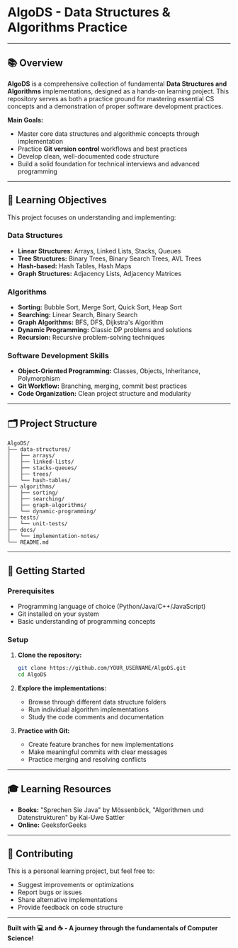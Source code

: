 # AlgoDS - Data Structures & Algorithms Practice

---

## 📚 Overview

**AlgoDS** is a comprehensive collection of fundamental **Data Structures and Algorithms** implementations, designed as a hands-on learning project. This repository serves as both a practice ground for mastering essential CS concepts and a demonstration of proper software development practices.

**Main Goals:**
- Master core data structures and algorithmic concepts through implementation
- Practice **Git version control** workflows and best practices  
- Develop clean, well-documented code structure
- Build a solid foundation for technical interviews and advanced programming

---

## 🎯 Learning Objectives

This project focuses on understanding and implementing:

### Data Structures
- **Linear Structures:** Arrays, Linked Lists, Stacks, Queues
- **Tree Structures:** Binary Trees, Binary Search Trees, AVL Trees
- **Hash-based:** Hash Tables, Hash Maps
- **Graph Structures:** Adjacency Lists, Adjacency Matrices

### Algorithms
- **Sorting:** Bubble Sort, Merge Sort, Quick Sort, Heap Sort
- **Searching:** Linear Search, Binary Search
- **Graph Algorithms:** BFS, DFS, Dijkstra's Algorithm
- **Dynamic Programming:** Classic DP problems and solutions
- **Recursion:** Recursive problem-solving techniques

### Software Development Skills
- **Object-Oriented Programming:** Classes, Objects, Inheritance, Polymorphism
- **Git Workflow:** Branching, merging, commit best practices
- **Code Organization:** Clean project structure and modularity
---

## 🗂️ Project Structure

```
AlgoDS/
├── data-structures/
│   ├── arrays/
│   ├── linked-lists/
│   ├── stacks-queues/
│   ├── trees/
│   └── hash-tables/
├── algorithms/
│   ├── sorting/
│   ├── searching/
│   ├── graph-algorithms/
│   └── dynamic-programming/
├── tests/
│   └── unit-tests/
├── docs/
│   └── implementation-notes/
└── README.md
```

---

## 🚀 Getting Started

### Prerequisites
- Programming language of choice (Python/Java/C++/JavaScript)
- Git installed on your system
- Basic understanding of programming concepts

### Setup
1. **Clone the repository:**
   ```bash
   git clone https://github.com/YOUR_USERNAME/AlgoDS.git
   cd AlgoDS
   ```

2. **Explore the implementations:**
   - Browse through different data structure folders
   - Run individual algorithm implementations
   - Study the code comments and documentation

3. **Practice with Git:**
   - Create feature branches for new implementations
   - Make meaningful commits with clear messages
   - Practice merging and resolving conflicts

---

## 🎓 Learning Resources

- **Books:** "Sprechen Sie  Java" by Mössenböck, "Algorithmen und Datenstrukturen" by Kai-Uwe Sattler
- **Online:**  GeeksforGeeks

---

## 🤝 Contributing

This is a personal learning project, but feel free to:
- Suggest improvements or optimizations
- Report bugs or issues
- Share alternative implementations
- Provide feedback on code structure

---

**Built with 💻 and ☕ - A journey through the fundamentals of Computer Science!**
